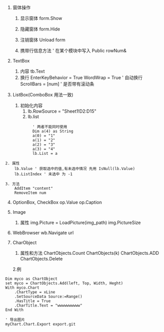 
1. 窗体操作
    1. 显示窗体
        form.Show

    2. 隐藏窗体
        form.Hide

    3. 注销窗体
        Unload form
    
    4. 携带行信息方法
        ' 在某个模块中写入
        Public rowNum&

1. TextBox
    1. 内容
        tb.Text
    2. 换行
        EnterKeyBehavior = True
        WordWrap = True ' 自动换行
        ScrollBars = [num] ' 是否带有滚动条

2. ListBox(ComboBox 用法一致)
    1. 初始化内容
        1. lb.RowSource = "Sheet1!D2:D15"
        2. lb.list
```vba            
            ' 两者不能同时使用
            Dim a(4) as String
            a(0) = "1"
            a(1) = "2"
            a(2) = "3"
            a(3) = "4"
            lb.List = a
```

    2. 属性
        lb.Value ' 获取选中的值,有未选中情况 先用 IsNull(lb.Value)
        lb.ListIndex ' 未选中 为 -1

    3. 方法
        AddItem "content"
        RemoveItem num
    
4. OptionBox, CheckBox
    op.Value
    op.Caption

5. Image
    
    1. 属性
        img.Picture = LoadPicture(img_path)
        img.PictureSize
        
6. WebBrowser
    wb.Navigate url

7. CharObject
    
    1. 属性和方法
        ChartObjects.Count
        ChartObjects(k)
        ChartObjects.ADD
        ChartObjects.Delete
    
    2.例
```VBA
Dim myco as ChartObject
set myco = ChartObjects.Add(left, Top, Width, Heght)
With myco.Chart
    .ChartType = xLine
    .SetSourceData Source:=Range()
    .HasTitle = True
    .CharTitle.Text = "wwwwwwwwww"
End With    

' 导出图片
myChart.Chart.Export export.git

``` 

